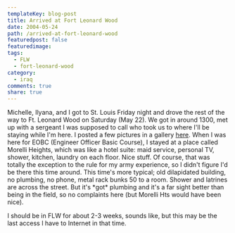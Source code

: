 ```yaml
---
templateKey: blog-post
title: Arrived at Fort Leonard Wood
date: 2004-05-24
path: /arrived-at-fort-leonard-wood
featuredpost: false
featuredimage:
tags:
  - FLW
  - fort-leonard-wood
category:
  - iraq
comments: true
share: true
---
```


Michelle, Ilyana, and I got to St. Louis Friday night and drove the rest of the way to Ft. Leonard Wood on Saturday (May 22). We got in around 1300, met up with a sergeant I was supposed to call who took us to where I'll be staying while I'm here. I posted a few pictures in a gallery [here](http://armysteve.com/armysteve/gallery/3.aspx). When I was here for EOBC (Engineer Officer Basic Course), I stayed at a place called Morelli Heights, which was like a hotel suite: maid service, personal TV, shower, kitchen, laundry on each floor. Nice stuff. Of course, that was totally the exception to the rule for my army experience, so I didn't figure I'd be there this time around. This time's more typical; old dilapidated building, no plumbing, no phone, metal rack bunks 50 to a room. Shower and latrines are across the street. But it's \*got\* plumbing and it's a far sight better than being in the field, so no complaints here (but Morelli Hts would have been nice).

I should be in FLW for about 2-3 weeks, sounds like, but this may be the last access I have to Internet in that time.
